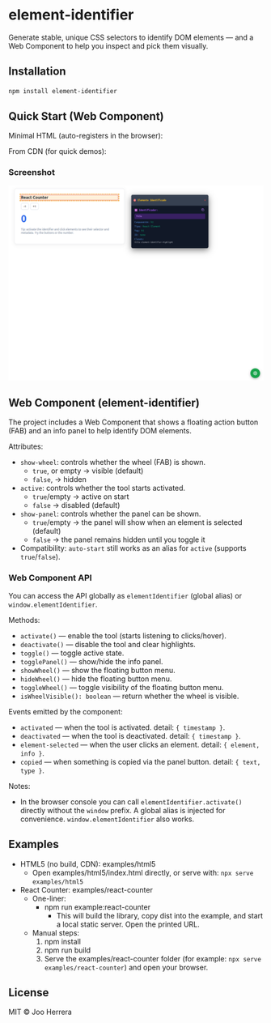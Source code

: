 # element-identifier

Generate stable, unique CSS selectors to identify DOM elements — and a Web Component to help you inspect and pick them visually.

## Installation

```bash
npm install element-identifier
```

## Quick Start (Web Component)

Minimal HTML (auto-registers in the browser):

<element-identifier active="false" show-wheel="true" show-panel="true"></element-identifier>

From CDN (for quick demos):

<script type="module" src="https://unpkg.com/element-identifier/dist/index.esm.js"></script>
<!-- now the element is defined: -->
<element-identifier></element-identifier>

### Screenshot

![Element Identifier demo on a React Counter example](examples/img.png)


## Web Component (element-identifier)

The project includes a Web Component that shows a floating action button (FAB) and an info panel to help identify DOM elements.

Attributes:
- `show-wheel`: controls whether the wheel (FAB) is shown.
  - `true`, or empty → visible (default)
  - `false`, → hidden
- `active`: controls whether the tool starts activated.
  - `true`/empty → active on start
  - `false` → disabled (default)
- `show-panel`: controls whether the panel can be shown.
  - `true`/empty → the panel will show when an element is selected (default)
  - `false` → the panel remains hidden until you toggle it
- Compatibility: `auto-start` still works as an alias for `active` (supports `true`/`false`).

### Web Component API

You can access the API globally as `elementIdentifier` (global alias) or `window.elementIdentifier`.

Methods:
- `activate()` — enable the tool (starts listening to clicks/hover).
- `deactivate()` — disable the tool and clear highlights.
- `toggle()` — toggle active state.
- `togglePanel()` — show/hide the info panel.
- `showWheel()` — show the floating button menu.
- `hideWheel()` — hide the floating button menu.
- `toggleWheel()` — toggle visibility of the floating button menu.
- `isWheelVisible(): boolean` — return whether the wheel is visible.

Events emitted by the component:
- `activated` — when the tool is activated. detail: `{ timestamp }`.
- `deactivated` — when the tool is deactivated. detail: `{ timestamp }`.
- `element-selected` — when the user clicks an element. detail: `{ element, info }`.
- `copied` — when something is copied via the panel button. detail: `{ text, type }`.

Notes:
- In the browser console you can call `elementIdentifier.activate()` directly without the `window` prefix. A global alias is injected for convenience. `window.elementIdentifier` also works.

## Examples

- HTML5 (no build, CDN): examples/html5
  - Open examples/html5/index.html directly, or serve with: `npx serve examples/html5`
- React Counter: examples/react-counter
  - One-liner:
    - npm run example:react-counter
      - This will build the library, copy dist into the example, and start a local static server. Open the printed URL.
  - Manual steps:
    1. npm install
    2. npm run build
    3. Serve the examples/react-counter folder (for example: `npx serve examples/react-counter`) and open your browser.

## License

MIT © Joo Herrera
